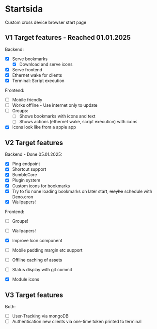 # Startsida

Custom cross device browser start page

## V1 Target features - Reached 01.01.2025

Backend:

- [x] Serve bookmarks
  - [x] Download and serve icons
- [x] Serve frontend
- [x] Ethernet wake for clients
- [x] Terminal: Script execution

Frontend:

- [ ] Mobile friendly
- [ ] Works offline - Use internet only to update
- [ ] Groups:
  - [ ] Shows bookmarks with icons and text
  - [ ] Shows actions (ethernet wake, script execution) with icons
- [x] Icons look like from a apple app

## V2 Target features

Backend - Done 05.01.2025:

- [x] Ping endpoint
- [x] Shortcut support
- [x] BumbleCore
- [x] Plugin system
- [x] Custom icons for bookmarks
- [x] Try to fix none loading bookmarks on later start, ~~maybe~~ schedule with Deno.cron
- [x] Wallpapers!

Frontend:

- [ ] Groups!
- [ ] Wallpapers!
- [x] Improve Icon component

- [ ] Mobile padding margin etc support
- [ ] Offline caching of assets
- [ ] Status display with git commit

- [x] Module icons

## V3 Target features

Both:

- [ ] User-Tracking via mongoDB
- [ ] Authentication new clients via one-time token printed to terminal
